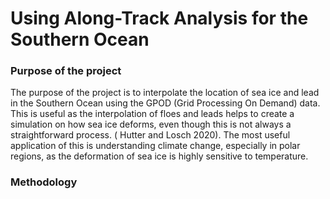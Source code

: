 # Using Along-Track Analysis for the Southern Ocean 

### Purpose of the project
The purpose of the project is to interpolate the location of sea ice and lead in the Southern Ocean using the GPOD (Grid Processing On Demand) data. This is useful as the interpolation of floes and leads helps to create a simulation on how sea ice deforms, even though this is not always a straightforward process. ( Hutter and Losch 2020). The most useful application of this is understanding climate change, especially in polar regions, as the deformation of sea ice is highly sensitive to temperature. 
### Methodology
